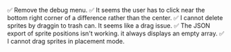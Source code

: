 ✅ Remove the debug menu.
✅ It seems the user has to click near the bottom right corner of a difference rather than the center.
✅ I cannot delete sprites by draggin to trash can. It seems like a drag issue.
✅ The JSON export of sprite positions isn't working. it always displays an empty array.
✅ I cannot drag sprites in placement mode.
